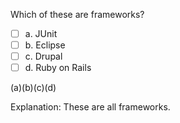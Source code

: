 <panel header="{{ icon_Q_A }} Which are frameworks?">

Which of these are frameworks?

- [ ] a. JUnit
- [ ] b. Eclipse
- [ ] c. Drupal
- [ ] d. Ruby on Rails

<panel type="seamless" header="{{ icon_A }} Answer" minimized>

(a)(b)(c)(d)

Explanation: These are all frameworks.

</panel>
</panel>
